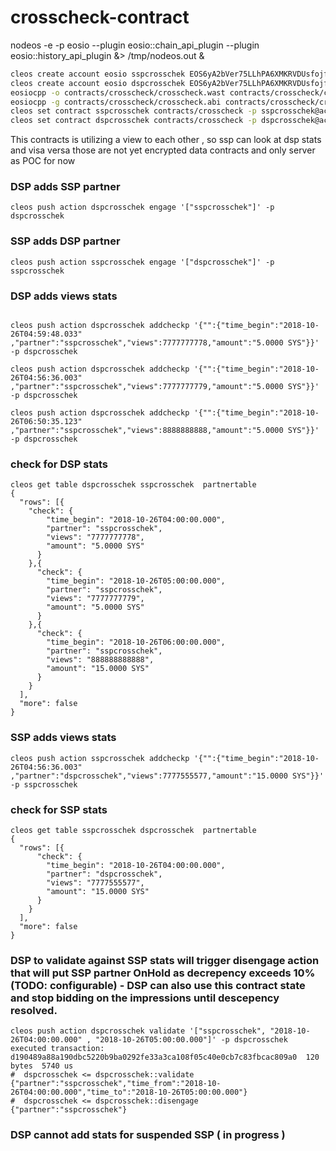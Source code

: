 # crosscheck-contract
nodeos -e -p eosio --plugin eosio::chain_api_plugin --plugin eosio::history_api_plugin &> /tmp/nodeos.out &

```bash
cleos create account eosio sspcrosschek EOS6yA2bVer75LLhPA6XMKRVDUsfojfh8pvhAcAiK959nRgG9WFTq
cleos create account eosio dspcrosschek EOS6yA2bVer75LLhPA6XMKRVDUsfojfh8pvhAcAiK959nRgG9WFTq
eosiocpp -o contracts/crosscheck/crosscheck.wast contracts/crosscheck/crosscheck.cpp
eosiocpp -g contracts/crosscheck/crosscheck.abi contracts/crosscheck/crosscheck.cpp
cleos set contract sspcrosschek contracts/crosscheck -p sspcrosschek@active
cleos set contract dspcrosschek contracts/crosscheck -p dspcrosschek@active
```

This contracts is utilizing a view to each other , so ssp can look at dsp stats and visa versa those are not 
yet encrypted data contracts and only server as POC for now

### DSP adds SSP partner 
```cleos push action dspcrosschek engage '["sspcrosschek"]' -p dspcrosschek```

### SSP adds DSP partner 
```cleos push action sspcrosschek engage '["dspcrosschek"]' -p sspcrosschek```

### DSP adds views stats 
```cleos push action dspcrosschek addcheckp '{"":{"time_begin":"2018-10-26T04:56:36.003" ,"partner":"sspcrosschek","views":7777777777,"amount":"5.0000 SYS"}}' -p dspcrosschek

cleos push action dspcrosschek addcheckp '{"":{"time_begin":"2018-10-26T04:59:48.033" ,"partner":"sspcrosschek","views":7777777778,"amount":"5.0000 SYS"}}' -p dspcrosschek

cleos push action dspcrosschek addcheckp '{"":{"time_begin":"2018-10-26T04:56:36.003" ,"partner":"sspcrosschek","views":7777777779,"amount":"5.0000 SYS"}}' -p dspcrosschek

cleos push action dspcrosschek addcheckp '{"":{"time_begin":"2018-10-26T06:50:35.123" ,"partner":"sspcrosschek","views":8888888888,"amount":"5.0000 SYS"}}' -p dspcrosschek
```

### check for DSP stats
```
cleos get table dspcrosschek sspcrosschek  partnertable
{
  "rows": [{
    "check": {
        "time_begin": "2018-10-26T04:00:00.000",
        "partner": "sspcrosschek",
        "views": "7777777778",
        "amount": "5.0000 SYS"
      }
    },{
      "check": {
        "time_begin": "2018-10-26T05:00:00.000",
        "partner": "sspcrosschek",
        "views": "7777777779",
        "amount": "5.0000 SYS"
      }
    },{
      "check": {
        "time_begin": "2018-10-26T06:00:00.000",
        "partner": "sspcrosschek",
        "views": "888888888888",
        "amount": "15.0000 SYS"
      }
    }
  ],
  "more": false
}
```

### SSP adds views stats
```
cleos push action sspcrosschek addcheckp '{"":{"time_begin":"2018-10-26T04:56:36.003" ,"partner":"dspcrosschek","views":7777555577,"amount":"15.0000 SYS"}}' -p sspcrosschek
```

### check for SSP stats
```
cleos get table sspcrosschek dspcrosschek  partnertable
{
  "rows": [{
      "check": {
        "time_begin": "2018-10-26T04:00:00.000",
        "partner": "dspcrosschek",
        "views": "7777555577",
        "amount": "15.0000 SYS"
      }
    }
  ],
  "more": false
}
```

### DSP to validate against SSP stats will trigger disengage action that will put SSP partner OnHold as decrepency exceeds 10% (TODO: configurable) - DSP can also use this contract state and stop bidding on the impressions until descepency resolved.

```
cleos push action dspcrosschek validate '["sspcrosschek", "2018-10-26T04:00:00.000" , "2018-10-26T05:00:00.000"]' -p dspcrosschek
executed transaction: d190489a88a190dbc5220b9ba0292fe33a3ca108f05c40e0cb7c83fbcac809a0  120 bytes  5740 us
#  dspcrosschek <= dspcrosschek::validate       {"partner":"sspcrosschek","time_from":"2018-10-26T04:00:00.000","time_to":"2018-10-26T05:00:00.000"}
#  dspcrosschek <= dspcrosschek::disengage      {"partner":"sspcrosschek"}
```

### DSP cannot add stats for suspended SSP ( in progress )

